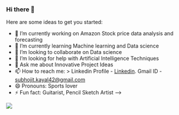 ### Hi there 👋


Here are some ideas to get you started:

- 🔭 I’m currently working on Amazon Stock price data analysis and forecasting
- 🌱 I’m currently learning Machine learning and Data science
- 👯 I’m looking to collaborate on Data science
- 🤔 I’m looking for help with Artificial Intelligence Techniques
- 💬 Ask me about Innovative Project Ideas
- 📫 How to reach me: > Linkedin Profile - [Linkedin](https://www.linkedin.com/in/subhojit-kayal-334881137/). Gmail ID - subhojit.kayal42@gmail.com
- 😄 Pronouns: Sports lover
- ⚡ Fun fact: Guitarist, Pencil Sketch Artist
-->

<img src="https://github-readme-stats.vercel.app/api?username=Subhojit42&&show_icons=true&title_color=ffffff&icon_color=bb2acf&text_color=daf7dc&bg_color=151515">

